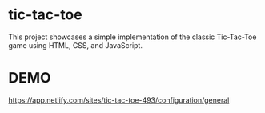 # tic-tac-toe
This project showcases a simple implementation of the classic Tic-Tac-Toe game using HTML, CSS, and JavaScript.
# DEMO
https://app.netlify.com/sites/tic-tac-toe-493/configuration/general
